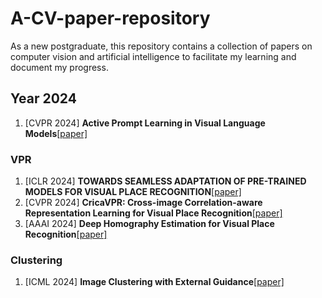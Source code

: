 # A-CV-paper-repository
As a new postgraduate, this repository contains a collection of papers on computer vision and artificial intelligence to facilitate my learning and document my progress.
## Year 2024
1. [CVPR 2024] **Active Prompt Learning in Visual Language Models**[[paper]](https://arxiv.org/pdf/2311.11178)
### VPR
1. [ICLR 2024] **TOWARDS SEAMLESS ADAPTATION OF PRE-TRAINED MODELS FOR VISUAL PLACE RECOGNITION**[[paper]](https://arxiv.org/pdf/2402.14505)
2. [CVPR 2024] **CricaVPR: Cross-image Correlation-aware Representation Learning for Visual  Place Recognition**[[paper]](https://arxiv.org/pdf/2402.19231)
3. [AAAI 2024] **Deep Homography Estimation for Visual Place Recognition**[[paper]](https://arxiv.org/pdf/2402.16086)
### Clustering
1. [ICML 2024] **Image Clustering with External Guidance**[[paper]](https://arxiv.org/pdf/2310.11989)
